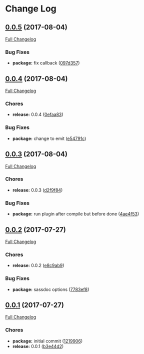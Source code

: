# Change Log

<a name="0.0.5"></a>
## [0.0.5](https://github.com/design4pro/sassdoc-webpack-plugin/tree/v0.0.5) (2017-08-04)

[Full Changelog](https://github.com/design4pro/sassdoc-webpack-plugin/compare/v0.0.4...v0.0.5)


### Bug Fixes

* **package:** fix callback ([097d357](https://github.com/design4pro/sassdoc-webpack-plugin/commit/097d357))<br>


<a name="0.0.4"></a>
## [0.0.4](https://github.com/design4pro/sassdoc-webpack-plugin/tree/v0.0.4) (2017-08-04)

[Full Changelog](https://github.com/design4pro/sassdoc-webpack-plugin/compare/v0.0.3...v0.0.4)


### Chores

* **release:** 0.0.4 ([0efaa83](https://github.com/design4pro/sassdoc-webpack-plugin/commit/0efaa83))<br>


### Bug Fixes

* **package:** change to emit ([e54791c](https://github.com/design4pro/sassdoc-webpack-plugin/commit/e54791c))<br>


<a name="0.0.3"></a>
## [0.0.3](https://github.com/design4pro/sassdoc-webpack-plugin/tree/v0.0.3) (2017-08-04)

[Full Changelog](https://github.com/design4pro/sassdoc-webpack-plugin/compare/v0.0.2...v0.0.3)


### Chores

* **release:** 0.0.3 ([d2f9f84](https://github.com/design4pro/sassdoc-webpack-plugin/commit/d2f9f84))<br>


### Bug Fixes

* **package:** run plugin after compile but before done ([4ae4f53](https://github.com/design4pro/sassdoc-webpack-plugin/commit/4ae4f53))<br>


<a name="0.0.2"></a>
## [0.0.2](https://github.com/design4pro/sassdoc-webpack-plugin/tree/v0.0.2) (2017-07-27)

[Full Changelog](https://github.com/design4pro/sassdoc-webpack-plugin/compare/v0.0.1...v0.0.2)


### Chores

* **release:** 0.0.2 ([e8c9ab9](https://github.com/design4pro/sassdoc-webpack-plugin/commit/e8c9ab9))<br>


### Bug Fixes

* **package:** sassdoc options ([7783ef8](https://github.com/design4pro/sassdoc-webpack-plugin/commit/7783ef8))<br>


<a name="0.0.1"></a>
## [0.0.1](https://github.com/design4pro/sassdoc-webpack-plugin/tree/v0.0.1) (2017-07-27)

[Full Changelog](https://github.com/design4pro/sassdoc-webpack-plugin/compare/1219906...v0.0.1)


### Chores

* **package:** initial commit ([1219906](https://github.com/design4pro/sassdoc-webpack-plugin/commit/1219906))<br>
* **release:** 0.0.1 ([b3e44d2](https://github.com/design4pro/sassdoc-webpack-plugin/commit/b3e44d2))<br>
